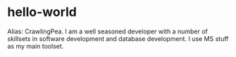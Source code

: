 # hello-world

Alias: CrawlingPea.  I am a well seasoned developer with a number of skillsets in software development and database development.  I use MS stuff as my main toolset.  
